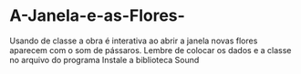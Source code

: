 # A-Janela-e-as-Flores-
Usando de classe a obra é interativa ao abrir a janela novas flores aparecem com o som de pássaros. 
Lembre de colocar os dados e  a classe no arquivo do programa
Instale a biblioteca Sound
